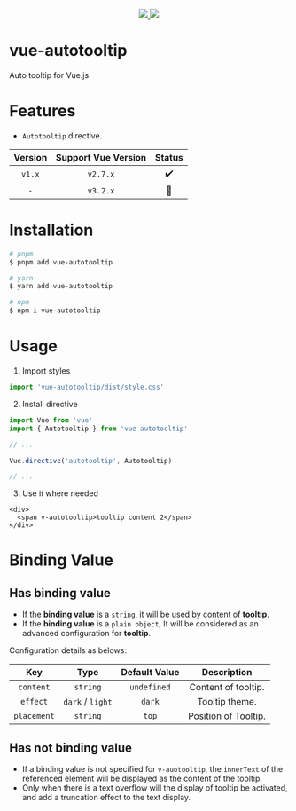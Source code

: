 <p align="center">
  <a href="https://www.npmjs.org/package/vue-autotooltip">
    <img src="https://img.shields.io/npm/v/vue-autotooltip.svg">
  </a>
  <a href="https://npmcharts.com/compare/vue-autotooltip?minimal=true">
    <img src="https://img.shields.io/npm/dm/vue-autotooltip.svg">
  </a>
  <br>
</p>

# vue-autotooltip

Auto tooltip for Vue.js

# Features

- `Autotooltip` directive.

| Version | Support Vue Version | Status |
| :-----: | :-----------------: | :----: |
| `v1.x`  |      `v2.7.x`       |   ✔️   |
|   `-`   |      `v3.2.x`       |   🚧   |

# Installation

```bash
# pnpm
$ pnpm add vue-autotooltip

# yarn
$ yarn add vue-autotooltip

# npm
$ npm i vue-autotooltip
```

# Usage

1. Import styles

```ts
import 'vue-autotooltip/dist/style.css'
```

2. Install directive

```ts
import Vue from 'vue'
import { Autotooltip } from 'vue-autotooltip'

// ...

Vue.directive('autotooltip', Autotooltip)

// ...
```

3. Use it where needed

```vue
<div>
  <span v-autotooltip>tooltip content 2</span>
</div>
```

# Binding Value

## Has binding value

- If the **binding value** is a `string`, it will be used by content of **tooltip**.
- If the **binding value** is a `plain object`, It will be considered as an advanced configuration for **tooltip**.

Configuration details as belows:

|     Key     |       Type       | Default Value |     Description      |
| :---------: | :--------------: | :-----------: | :------------------: |
|  `content`  |     `string`     |  `undefined`  | Content of tooltip.  |
|  `effect`   | `dark` / `light` |    `dark`     |    Tooltip theme.    |
| `placement` |     `string`     |     `top`     | Position of Tooltip. |

## Has not binding value

- If a binding value is not specified for `v-auotooltip`, the `innerText` of the referenced element will be displayed as the content of the tooltip.
- Only when there is a text overflow will the display of tooltip be activated, and add a truncation effect to the text display.
